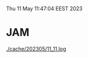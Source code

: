 Thu 11 May 11:47:04 EEST 2023
# JAM
<a href='./cache/202305/11_11.log'>./cache/202305/11_11.log</a>
